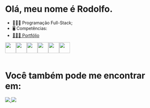 <h1>Olá, meu nome é Rodolfo.</h1>

- 👨🏻‍💻 Programação Full-Stack;<br>
- 🖥️ Competências:<br>
- <a href="https://rodolfo-desenvolve.github.io/portfolio_freela/"> 👨🏻‍💻 Portfólio</a>

<div style='display: flex;'>
  <img width='35px' src="https://cdn.jsdelivr.net/gh/devicons/devicon/icons/python/python-original.svg" />

  <img width='35px' src="https://cdn.jsdelivr.net/gh/devicons/devicon/icons/django/django-plain.svg" />
  
  <img width='35px' src="https://cdn.jsdelivr.net/gh/devicons/devicon/icons/html5/html5-original.svg" />

  <img width='35px' src="https://cdn.jsdelivr.net/gh/devicons/devicon/icons/css3/css3-original.svg" />

  <img width='35px' src="https://cdn.jsdelivr.net/gh/devicons/devicon/icons/javascript/javascript-original.svg" />

  <img width='35px' src="https://cdn.jsdelivr.net/gh/devicons/devicon/icons/sqlite/sqlite-original.svg" />
</div><br>

<h1>Você também pode me encontrar em:</h1>

  <a href="https://www.linkedin.com/in/rodolfo-bezerra-ab071a277/">
  <img src="https://img.shields.io/badge/LinkedIn-0077B5?style=for-the-badge&logo=linkedin&logoColor=white" />
  </a>
  
  <a href="https://github.com/Rodolfo-desenvolve">
  <img src="https://img.shields.io/badge/github-000000?style=for-the-badge&logo=github&logoColor=white" />
  </a><br>
